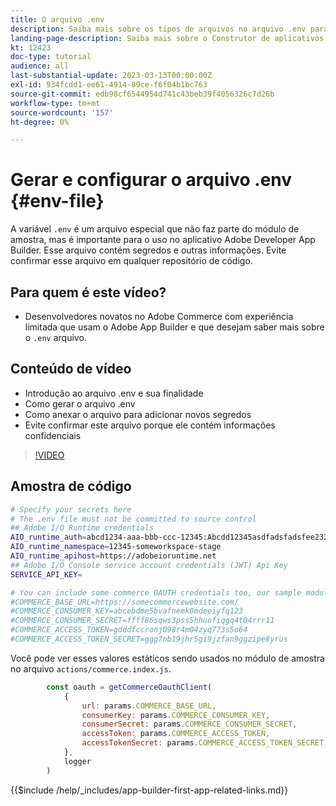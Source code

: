 ```yaml
---
title: O arquivo .env
description: Saiba mais sobre os tipos de arquivos no arquivo .env para este aplicativo de amostra
landing-page-description: Saiba mais sobre o Construtor de aplicativos do Adobe Developer usado com o Adobe Commerce e que tipos de conteúdo é usado no arquivo .env
kt: 12423
doc-type: tutorial
audience: all
last-substantial-update: 2023-03-13T00:00:00Z
exl-id: 934fcdd1-ee61-4914-89ce-f6f04b1bc763
source-git-commit: edb98cf6544954d741c43beb39f4056326c7d26b
workflow-type: tm+mt
source-wordcount: '157'
ht-degree: 0%

---
```


# Gerar e configurar o arquivo .env {#env-file}

A variável `.env` é um arquivo especial que não faz parte do módulo de amostra, mas é importante para o uso no aplicativo Adobe Developer App Builder. Esse arquivo contém segredos e outras informações. Evite confirmar esse arquivo em qualquer repositório de código.

## Para quem é este vídeo?

* Desenvolvedores novatos no Adobe Commerce com experiência limitada que usam o Adobe App Builder e que desejam saber mais sobre o `.env` arquivo.

## Conteúdo de vídeo

* Introdução ao arquivo .env e sua finalidade
* Como gerar o arquivo .env
* Como anexar o arquivo para adicionar novos segredos
* Evite confirmar este arquivo porque ele contém informações confidenciais

>[!VIDEO](https://video.tv.adobe.com/v/3416593?quality=12&learn=on)

## Amostra de código

```bash
# Specify your secrets here
# The .env file must not be committed to source control
## Adobe I/O Runtime credentials
AIO_runtime_auth=abcd1234-aaa-bbb-ccc-12345:Abcdd12345asdfadsfadsfee2323232323232
AIO_runtime_namespace=12345-someworkspace-stage
AIO_runtime_apihost=https://adobeioruntime.net
## Adobe I/O Console service account credentials (JWT) Api Key
SERVICE_API_KEY=

# You can include some commerce OAUTH credentials too, our sample module will use this
#COMMERCE_BASE_URL=https://somecommercewebsite.com/
#COMMERCE_CONSUMER_KEY=abcebdme5bvafnemk0mdeeiyfq123
#COMMERCE_CONSUMER_SECRET=ffff86sqws3pss5hhuofiqgq4t04rrr11
#COMMERCE_ACCESS_TOKEN=gdddfccronj098r4m04zyq773s5o64
#COMMERCE_ACCESS_TOKEN_SECRET=ggg7nb19jhr5gi9jzfan9ggzipe8yrus
```

Você pode ver esses valores estáticos sendo usados no módulo de amostra no arquivo `actions/commerce.index.js`.

```javascript
        const oauth = getCommerceOauthClient(
            {
                url: params.COMMERCE_BASE_URL,
                consumerKey: params.COMMERCE_CONSUMER_KEY,
                consumerSecret: params.COMMERCE_CONSUMER_SECRET,
                accessToken: params.COMMERCE_ACCESS_TOKEN,
                accessTokenSecret: params.COMMERCE_ACCESS_TOKEN_SECRET
            },
            logger
        )
```

{{$include /help/_includes/app-builder-first-app-related-links.md}}
